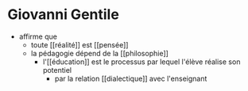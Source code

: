 # Giovanni Gentile

- affirme que
  - toute [[réalité]] est [[pensée]]
  - la pédagogie dépend de la [[philosophie]]
    - l'[[éducation]] est le processus par lequel l'élève réalise son potentiel
      - par la relation [[dialectique]] avec l'enseignant